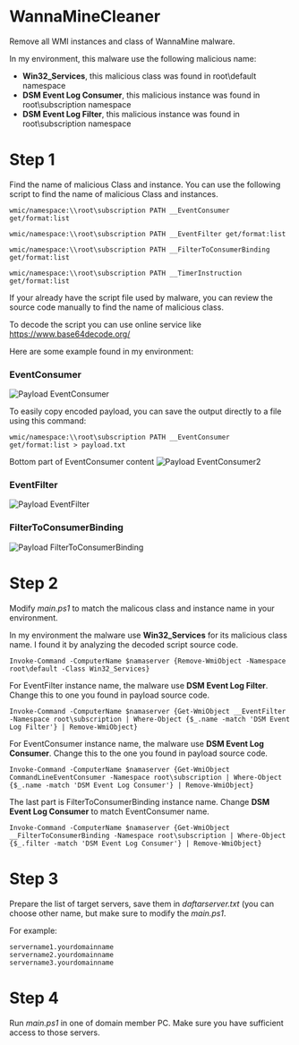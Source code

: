 # WannaMineCleaner
Remove all WMI instances and class of WannaMine malware.

In my environment, this malware use the following malicious name:
- **Win32_Services**, this malicious class was found in root\default namespace
- **DSM Event Log Consumer**, this malicious instance was found in root\subscription namespace
- **DSM Event Log Filter**, this malicious instance was found in root\subscription namespace


# Step 1

Find the name of malicious Class and instance. You can use the following script to find the name of malicious Class and instances.
```
wmic/namespace:\\root\subscription PATH __EventConsumer get/format:list

wmic/namespace:\\root\subscription PATH __EventFilter get/format:list

wmic/namespace:\\root\subscription PATH __FilterToConsumerBinding get/format:list

wmic/namespace:\\root\subscription PATH __TimerInstruction get/format:list
```

If your already have the script file used by malware, you can review the source code manually to find the name of malicious class.

To decode the script you can use online service like https://www.base64decode.org/

Here are some example found in my environment:

### EventConsumer

![Payload EventConsumer](https://github.com/christofersimbar/WannaMineCleaner/blob/master/payload_EventConsumer.png)

To easily copy encoded payload, you can save the output directly to a file using this command:
```
wmic/namespace:\\root\subscription PATH __EventConsumer get/format:list > payload.txt
```

Bottom part of EventConsumer content
![Payload EventConsumer2](https://github.com/christofersimbar/WannaMineCleaner/blob/master/payload_EventConsumer2.png)

### EventFilter
![Payload EventFilter](https://github.com/christofersimbar/WannaMineCleaner/blob/master/payload_EventFilter.png)

### FilterToConsumerBinding
![Payload FilterToConsumerBinding](https://github.com/christofersimbar/WannaMineCleaner/blob/master/payload_FilterToConsumerBinding.png)

# Step 2

Modify *main.ps1* to match the malicous class and instance name in your environment.

In my environment the malware use **Win32_Services** for its malicious class name. I found it by analyzing the decoded script source code.
```
Invoke-Command -ComputerName $namaserver {Remove-WmiObject -Namespace root\default -Class Win32_Services}
```

For EventFilter instance name, the malware use **DSM Event Log Filter**. Change this to one you found in payload source code.
```
Invoke-Command -ComputerName $namaserver {Get-WmiObject __EventFilter -Namespace root\subscription | Where-Object {$_.name -match 'DSM Event Log Filter'} | Remove-WmiObject}
```

For EventConsumer instance name, the malware use **DSM Event Log Consumer**. Change this to the one you found in payload source code.
```
Invoke-Command -ComputerName $namaserver {Get-WmiObject CommandLineEventConsumer -Namespace root\subscription | Where-Object {$_.name -match 'DSM Event Log Consumer'} | Remove-WmiObject}
```

The last part is FilterToConsumerBinding instance name. Change **DSM Event Log Consumer** to match EventConsumer name. 
```
Invoke-Command -ComputerName $namaserver {Get-WmiObject __FilterToConsumerBinding -Namespace root\subscription | Where-Object {$_.filter -match 'DSM Event Log Consumer'} | Remove-WmiObject}
```

# Step 3

Prepare the list of target servers, save them in *daftarserver.txt* (you can choose other name, but make sure to modify the *main.ps1*.

For example:
```
servername1.yourdomainname
servername2.yourdomainname
servername3.yourdomainname
```

# Step 4

Run *main.ps1* in one of domain member PC. Make sure you have sufficient access to those servers.
